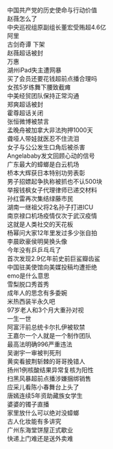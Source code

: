 中国共产党的历史使命与行动价值  
赵薇怎么了  
中央巡视组原副组长董宏受贿超4.6亿  
阿里  
古剑奇谭 下架  
赵薇超话被封  
万惠  
湖州iPad失主遭网暴  
买了会员还要花钱超前点播合理吗  
女孩5岁练舞下腰致截瘫  
中美经贸团队保持正常沟通  
郑爽超话被封  
霍尊超话关闭  
张恒微博被禁言  
孟晚舟被加拿大非法拘押1000天  
聋哑人带娃就医忍不住流泪  
女子与公公发生口角后被杀害  
Angelababy发文回顾心动的信号  
广东最大的蟑螂是白云机场  
桥本大辉获日本特别功劳表彰  
男子招嫖起争执称被抓也不认500块  
举报钱枫女子代理律师已递交材料  
孙红雷再次集结绿藤市民  
湖南一继祖父将2名孙子打进ICU  
南京禄口机场疫情仅次于武汉疫情  
这就是人类社交的天花板  
杨幂问大家12年里发过多少张自拍  
李晨欧豪侯明昊换头像  
今年没有乒乒乓乓了  
首次发现2.9亿年前史前巨鲨瓣齿鲨  
中国驻美使馆向美媒投稿均遭拒绝  
emo是什么意思  
雪梨脱口秀首秀  
成年人的思念有多委婉  
米热西装半永久吧  
97岁老人和3个月大重孙对视  
一生一世  
阿富汗前总统卡尔扎伊被软禁  
王嘉尔一个人就是一个制作团队  
最高法明确996严重违法  
吴谢宇一审被判死刑  
黄奕看披荆斩棘的哥哥挽错人  
扬州1例核酸结果异常复核为阳性  
扫黑风暴超前点播涉嫌捆绑销售  
应采儿看陈小春舞台上头了  
唐嫣连续5年资助藏族女学生  
婆婆的镯子直播  
家里放什么可以绝对没蟑螂  
古人化妆能有多讲究  
广州东海堂饼屋正式歇业  
快递上门难还是送外卖难  
